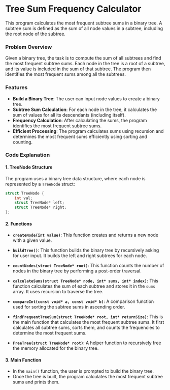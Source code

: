 # Tree Sum Frequency Calculator

This program calculates the most frequent subtree sums in a binary tree. A subtree sum is defined as the sum of all node values in a subtree, including the root node of the subtree.

### Problem Overview
Given a binary tree, the task is to compute the sum of all subtrees and find the most frequent subtree sums. Each node in the tree is a root of a subtree, and its value is included in the sum of that subtree. The program then identifies the most frequent sums among all the subtrees.

### Features
- **Build a Binary Tree**: The user can input node values to create a binary tree.
- **Subtree Sum Calculation**: For each node in the tree, it calculates the sum of values for all its descendants (including itself).
- **Frequency Calculation**: After calculating the sums, the program identifies the most frequent subtree sums.
- **Efficient Processing**: The program calculates sums using recursion and determines the most frequent sums efficiently using sorting and counting.

### Code Explanation

#### 1. **TreeNode Structure**
   The program uses a binary tree data structure, where each node is represented by a `TreeNode` struct:
   ```c
   struct TreeNode {
       int val;
       struct TreeNode* left;
       struct TreeNode* right;
   };
   ```

#### 2. **Functions**

- **`createNode(int value)`**: This function creates and returns a new node with a given value.
  
- **`buildTree()`**: This function builds the binary tree by recursively asking for user input. It builds the left and right subtrees for each node.

- **`countNodes(struct TreeNode* root)`**: This function counts the number of nodes in the binary tree by performing a post-order traversal.

- **`calculateSums(struct TreeNode* node, int* sums, int* index)`**: This function calculates the sum of each subtree and stores it in the `sums` array. It uses recursion to traverse the tree.

- **`compareInt(const void* a, const void* b)`**: A comparison function used for sorting the subtree sums in ascending order.

- **`findFrequentTreeSum(struct TreeNode* root, int* returnSize)`**: This is the main function that calculates the most frequent subtree sums. It first calculates all subtree sums, sorts them, and counts the frequencies to determine the most frequent sums.

- **`FreeTree(struct TreeNode* root)`**: A helper function to recursively free the memory allocated for the binary tree.

#### 3. **Main Function**
   - In the `main()` function, the user is prompted to build the binary tree.
   - Once the tree is built, the program calculates the most frequent subtree sums and prints them.
